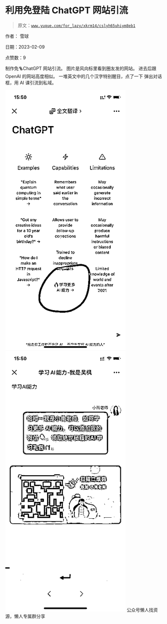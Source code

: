 # 利用免登陆 ChatGPT 网站引流

> 原文：[`www.yuque.com/for_lazy/xkrm14/cslyh65uhiym8eb1`](https://www.yuque.com/for_lazy/xkrm14/cslyh65uhiym8eb1)



作者： 雪球



日期：2023-02-09



点赞数：9

<ne-hole id="ufeab0ecc" data-lake-id="ufeab0ecc"><ne-card data-card-name="hr" data-card-type="block" id="ZwYuz" data-event-boundary="card">

制作免🪜ChatGPT 网站引流。 图片是风向标里看到圈友发的网站。 进去后跟 OpenAI 的网站高度相似。 一堆英文中的几个汉字特别醒目，点了一下 弹出对话框，用 AI 课引流到私域。



<ne-card data-card-name="image" data-card-type="inline" id="yi6g3" data-event-boundary="card">![](img/0e2466d2da5cdc466d3acbb71e97cb6b.png)  <ne-p id="u969c7f3d" data-lake-id="u969c7f3d"><ne-card data-card-name="image" data-card-type="inline" id="FQNWn" data-event-boundary="card">![](img/59d79fb87c689e673ba310987cb9823c.png)  <ne-hole id="uecd0ec0d" data-lake-id="uecd0ec0d"><ne-card data-card-name="hr" data-card-type="block" id="k6f1S" data-event-boundary="card"><ne-p id="ue50d55f7" data-lake-id="ue50d55f7">公众号懒人找资源，懒人专属群分享

</ne-card></ne-hole></ne-card></ne-p></ne-card></ne-p></ne-card></ne-hole>